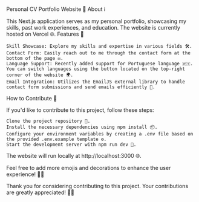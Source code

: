 Personal CV Portfolio Website 💼
About ℹ️

This Next.js application serves as my personal portfolio, showcasing my skills, past work experiences, and education. The website is currently hosted on Vercel 🌐.
Features 🚀

    Skill Showcase: Explore my skills and expertise in various fields 🛠️.
    Contact Form: Easily reach out to me through the contact form at the bottom of the page ✉️.
    Language Support: Recently added support for Portuguese language 🇵🇹. You can switch languages using the button located on the top-right corner of the website 🌍.
    Email Integration: Utilizes the EmailJS external library to handle contact form submissions and send emails efficiently 📧.

How to Contribute 🤝

If you'd like to contribute to this project, follow these steps:

    Clone the project repository 📁.
    Install the necessary dependencies using npm install 📦.
    Configure your environment variables by creating a .env file based on the provided .env.example template ⚙️.
    Start the development server with npm run dev 🚀.

The website will run locally at http://localhost:3000 🌐.

Feel free to add more emojis and decorations to enhance the user experience! 🎨✨

Thank you for considering contributing to this project. Your contributions are greatly appreciated! 🙌👏

